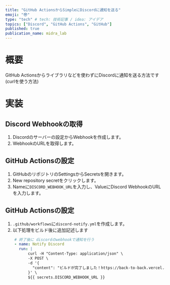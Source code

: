 ```yaml
---
title: "GitHub ActionsからSimpleにDiscordに通知を送る"
emoji: "😎"
type: "tech" # tech: 技術記事 / idea: アイデア
topics: ["Discord", "GitHub Actions", "GitHub"]
published: true
publication_name: midra_lab
---
```


# 概要

GitHub Actionsからライブラリなどを使わずにDiscordに通知を送る方法です(curlを使う方法)

# 実装

## Discord Webhookの取得

1. Discordのサーバーの設定からWebhookを作成します。
2. WebhookのURLを取得します。

## GitHub Actionsの設定

1. GitHubのリポジトリのSettingsからSecretsを開きます。
2. New repository secretをクリックします。
3. Nameに`DISCORD_WEBHOOK_URL`を入力し、ValueにDiscord WebhookのURLを入力します。

## GitHub Actionsの設定

1. `.github/workflows`に`discord-notify.yml`を作成します。
2. 以下処理をビルド後に追加記述します

```yml
    # 終了後に discordのwebhookで通知を行う
    - name: Notify Discord
      run: |
          curl -H "Content-Type: application/json" \
          -X POST \
          -d '{
            "content": "ビルドが完了しました！https://back-to-back.vercel.app/"
          }' \
          ${{ secrets.DISCORD_WEBHOOK_URL }}
```

